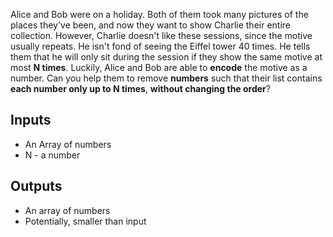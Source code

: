 Alice and Bob were on a holiday. Both of them took many pictures of the places they've been, and now they want to show Charlie their entire collection. However, Charlie doesn't like these sessions, since the motive usually repeats. He isn't fond of seeing the Eiffel tower 40 times. He tells them that he will only sit during the session if they show the same motive at most **N times**. Luckily, Alice and Bob are able to **encode** the motive as a number. Can you help them to remove **numbers** such that their list contains **each number only up to N times**, **without changing the order**?

## Inputs
* An Array of numbers
* N - a number

## Outputs
* An array of numbers
* Potentially, smaller than input
